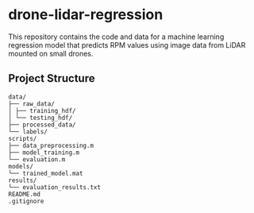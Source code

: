 # drone-lidar-regression

This repository contains the code and data for a machine learning regression model that predicts RPM values using image data from LiDAR mounted on small drones.

## Project Structure

```
data/
├── raw_data/
│ ├── training_hdf/
│ └── testing_hdf/
├── processed_data/
└── labels/
scripts/
├── data_preprocessing.m
├── model_training.m
└── evaluation.m
models/
└── trained_model.mat
results/
└── evaluation_results.txt
README.md
.gitignore
```
